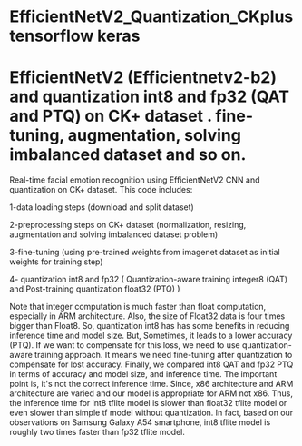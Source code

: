 # EfficientNetV2_Quantization_CKplus tensorflow keras
# EfficientNetV2 (Efficientnetv2-b2) and quantization int8 and fp32 (QAT and PTQ) on CK+ dataset . fine-tuning, augmentation, solving imbalanced dataset and so on.
Real-time facial emotion recognition using EfficientNetV2 CNN and quantization on CK+ dataset. This code includes:

1-data loading steps (download and split dataset)

2-preprocessing steps on CK+ dataset (normalization, resizing, augmentation and solving imbalanced dataset problem)

3-fine-tuning (using pre-trained weights from imagenet dataset as initial weights for training step)

4- quantization int8 and fp32 ( Quantization-aware training integer8 (QAT) and Post-training quantization float32 (PTQ) )

Note that integer computation is much faster than float computation, especially in ARM architecture. Also, the size of Float32 data is four times bigger than Float8. So, quantization int8 has has some benefits in reducing inference time and model size. But, Sometimes, it leads to a lower accuracy (PTQ). If we want to compensate for this loss, we need to use quantization-aware training approach. It means we need fine-tuning after quantization to compensate for lost accuracy. Finally, we compared int8 QAT and fp32 PTQ in terms of accuracy and model size, and inference time. The important point is, it's not the correct inference time. Since, x86 architecture and ARM architecture are varied and our model is appropriate for ARM not x86. Thus, the inference time for int8 tflite model is slower than float32 tflite model or even slower than simple tf model without quantization. In fact, based on our observations on Samsung Galaxy A54 smartphone, int8 tflite model is roughly two times faster than fp32 tflite model.
